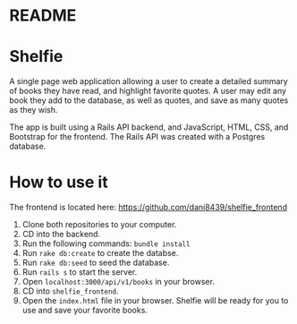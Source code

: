 # README

# Shelfie

A single page web application allowing a user to create a detailed summary of books they have read, and highlight favorite quotes. A user may edit any book they add to the database, as well as quotes, and save as many quotes as they wish. 

The app is built using a Rails API backend, and JavaScript, HTML, CSS, and Bootstrap for the frontend. The Rails API was created with a Postgres database.

# How to use it
The frontend is located here: https://github.com/dani8439/shelfie_frontend

1. Clone both repositories to your computer.
2. CD into the backend.
3. Run the following commands: `bundle install`
4. Run `rake db:create` to create the databse.
5. Run `rake db:seed` to seed the database.
6. Run `rails s` to start the server.
7. Open `localhost:3000/api/v1/books` in your browser.
8. CD into `shelfie_frontend`.
9. Open the `index.html` file in your browser. Shelfie will be ready for you to use and save your favorite books. 
